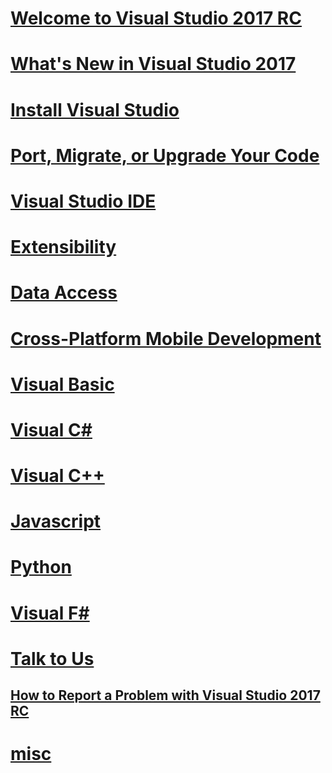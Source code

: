 # [Welcome to Visual Studio 2017 RC](welcome-to-visual-studio.md)
# [What's New in Visual Studio 2017](ide\what-s-new-in-visual-studio-2017.md)
# [Install Visual Studio](install\TOC.md)
# [Port, Migrate, or Upgrade Your Code](porting\TOC.md)
# [Visual Studio IDE](ide/TOC.md)
# [Extensibility](extensibility/extensibility-in-visual-studio.md)
# [Data Access](data-tools/TOC.md)
# [Cross-Platform Mobile Development](cross-platform/TOC.md)
# [Visual Basic](/dotnet/articles/visual-basic.md)
# [Visual C#](/dotnet/articles/csharp.md)
# [Visual C++](/visual-cpp/top/visual-cpp-in-visual-studio-2017)
# [Javascript](javascript/TOC.md)
# [Python](python/TOC.md)
# [Visual F#](/dotnet/articles/fsharp/)
# [Talk to Us](ide/talk-to-us.md)
## [How to Report a Problem with Visual Studio 2017 RC](ide/how-to-report-a-problem-with-visual-studio-2017.md)
# [misc](misc\TOC.md)
